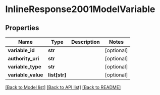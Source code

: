 # InlineResponse2001ModelVariable

## Properties
Name | Type | Description | Notes
------------ | ------------- | ------------- | -------------
**variable_id** | **str** |  | [optional] 
**authority_uri** | **str** |  | [optional] 
**variable_type** | **str** |  | [optional] 
**variable_value** | **list[str]** |  | [optional] 

[[Back to Model list]](../README.md#documentation-for-models) [[Back to API list]](../README.md#documentation-for-api-endpoints) [[Back to README]](../README.md)


